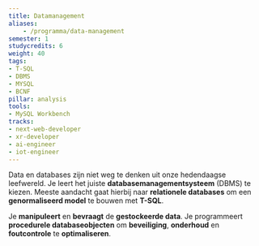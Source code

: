 ```yaml
---
title: Datamanagement
aliases:
    - /programma/data-management
semester: 1
studycredits: 6
weight: 40
tags:
- T-SQL
- DBMS
- MYSQL
- BCNF
pillar: analysis
tools:
- MySQL Workbench
tracks:
- next-web-developer
- xr-developer
- ai-engineer
- iot-engineer
---
```

Data en databases zijn niet weg te denken uit onze hedendaagse leefwereld. Je leert het juiste **databasemanagementsysteem** (DBMS) te kiezen. Meeste aandacht gaat hierbij naar **relationele databases** om een **genormaliseerd model** te bouwen met **T-SQL**.

Je **manipuleert** en **bevraagt** de **gestockeerde data**. Je programmeert **procedurele databaseobjecten** om **beveiliging**, **onderhoud** en **foutcontrole** te **optimaliseren**.
